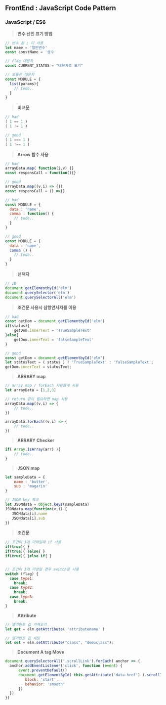 ## FrontEnd : JavaScript Code Pattern
### JavaScript / ES6

> **변수 선언 표기 방법**
```javascript
// 변수 끝 ; 미 사용
let name = '일반변수'
const constName = '상수'

// flag 대문자
const CURRENT_STATUS = "대문자로 표기"  

// 모듈은 대문자
const MODULE = {
  list(params){
    // todo..
  }
}
```

> **비교문**
```javascript
// bad
( 1 == 1 )
( 1 != 1 )

// good
( 1 === 1 )
( 1 !== 1 )
```

> **Arrow 함수 사용**
```javascript
// bad
arrayData.map( function(i,v) {}
const responsCall = function(){}

// good
arrayData.map((v,i) => {})
const responsCall = () =>{}

// bad
const MODULE = {
  data : 'name',
  comma : function() {
    // todo..
  }
}

// good
const MODULE = {
  data : 'name',
  comma () {
    // todo..
  }
}
```

> **선택자**
```javascript
// ID
document.getElementbyId('elm')
document.querySelector('elm')
document.querySelectorAll('elm')
```


> **조건문 사용시 삼항연사자를 이용**
```javascript
// bad
const getDom = document.getElementbyId('elm')
if(status){
    getDom.innerText = 'TrueSampleText'
}else{
    getDom.innerText = 'falseSampleText'
}

// good
const getDom = document.getElementbyId('elm')
let statusText = ( status ) ? 'TrueSampleText' : 'falseSampleText';
getDom.innerText = statusText;
```


> **ARRARY map**
```javascript
// array map / forEach 자유롭게 사용
let arrayData = [1,2,3]

// return 값이 필요하면 map 사용
arrayData.map((v,i) => {
    // todo..
})

arrayData.forEach((v,i) => {
    // todo..
})
```

> **ARRARY Checker**
```javascript
if( Array.isArray(arr) ){
    // todo..
}
```

> **JSON map**
```javascript
let sampleData = {
    name : 'butter',
    sub : 'magarin'
}

// JSON key 체크
let JSONdata = Object.keys(sampleData)
JSONdata.map(function(v,i) {
   JSONdata[i].name
   JSONdata[i].sub
})
```

> **조건문**
```javascript
// 조건이 3개 이하일때 if 사용
if(true){ }
if(true){ }else{ }
if(true){ }else if{ }


// 조건이 3개 이상일 경우 switch문 사용
switch (flag) {
  case type1:      
    break;
  case type2:      
    break;
  case type3:      
    break;    
}
```

> **Attribute**
```javascript
// 엘리먼트 값 가져오기
let get = elm.getAttribute( 'attributename' )

// 엘리먼트 값 세팅
let set = elm.setAttribute("class", "democlass");
```

> **Document A tag Move**
```javascript
document.querySelectorAll('.scrollLink').forEach( anchor => {
  anchor.addEventListener('click', function (event) {
      event.preventDefault()        
      document.getElementById( this.getAttribute('data-href') ).scrollIntoView({
         block: 'start',  
         behavior: 'smooth'
      })
  })
})
```

